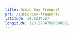 ```yaml
---
title: Subic Bay Freeport
url: /subic-bay-freeport/
latitude: 14.8214527
longitude: 120.27847050000001
---
```

